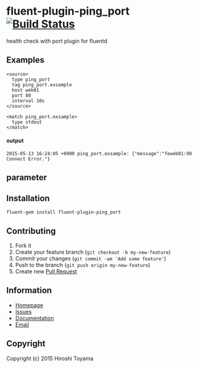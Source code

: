 # fluent-plugin-ping_port [![Build Status](https://secure.travis-ci.org/toyama0919/fluent-plugin-ping_port.png?branch=master)](http://travis-ci.org/toyama0919/fluent-plugin-ping_port)

health check with port plugin for fluentd

## Examples
```
<source>
  type ping_port
  tag ping_port.exsample
  host web01
  port 80
  interval 10s
</source>

<match ping_port.exsample>
  type stdout
</match>
```

#### output
```
2015-05-13 16:24:05 +0900 ping_port.exsample: {"message":"feweb01:90 Connect Error."}
```

## parameter


## Installation
```
fluent-gem install fluent-plugin-ping_port
```

## Contributing

1. Fork it
2. Create your feature branch (`git checkout -b my-new-feature`)
3. Commit your changes (`git commit -am 'Add some feature'`)
4. Push to the branch (`git push origin my-new-feature`)
5. Create new [Pull Request](../../pull/new/master)

## Information

* [Homepage](https://github.com/toyama0919/fluent-plugin-ping_port)
* [Issues](https://github.com/toyama0919/fluent-plugin-ping_port/issues)
* [Documentation](http://rubydoc.info/gems/fluent-plugin-ping_port/frames)
* [Email](mailto:toyama0919@gmail.com)

## Copyright

Copyright (c) 2015 Hiroshi Toyama

